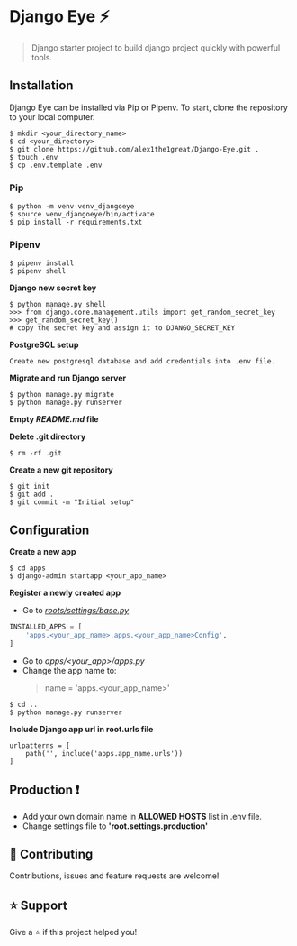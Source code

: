 # Django Eye :zap:
> Django starter project to build django project quickly with powerful tools.

## Installation
Django Eye can be installed via Pip or Pipenv. To start, clone the repository to your local computer.
```shell
$ mkdir <your_directory_name>
$ cd <your_directory>
$ git clone https://github.com/alex1the1great/Django-Eye.git .
$ touch .env
$ cp .env.template .env
```


### Pip
```shell
$ python -m venv venv_djangoeye
$ source venv_djangoeye/bin/activate
$ pip install -r requirements.txt
```

### Pipenv
```shell
$ pipenv install
$ pipenv shell
```
**Django new secret key**
```shell
$ python manage.py shell
>>> from django.core.management.utils import get_random_secret_key
>>> get_random_secret_key()
# copy the secret key and assign it to DJANGO_SECRET_KEY
```
**PostgreSQL setup**
```
Create new postgresql database and add credentials into .env file.
```
**Migrate and run Django server**
```shell
$ python manage.py migrate
$ python manage.py runserver
```

**Empty *README.md* file**

**Delete .git directory**
```shell
$ rm -rf .git
```
**Create a new git repository**
```shell
$ git init
$ git add .
$ git commit -m "Initial setup"
```
## Configuration
**Create a new app**
```shell
$ cd apps
$ django-admin startapp <your_app_name>
```

**Register a newly created app**
- Go to *[roots/settings/base.py](https://github.com/alex1the1great/Django-Eye/blob/master/root/settings/base.py)*
```python
INSTALLED_APPS = [
    'apps.<your_app_name>.apps.<your_app_name>Config',
]
```

- Go to *apps/<your_app>/apps.py*
- Change the app name to:
    > name = 'apps.<your_app_name>'
```shell
$ cd ..
$ python manage.py runserver
```

**Include Django app url in root.urls file**
```shell
urlpatterns = [
    path('', include('apps.app_name.urls'))
]
```

## Production :exclamation:
- Add your own domain name in **ALLOWED HOSTS** list in .env file.
- Change settings file to **'root.settings.production'**

## 🤝 Contributing
Contributions, issues and feature requests are welcome!
## ⭐️ Support
Give a ⭐️ if this project helped you!
